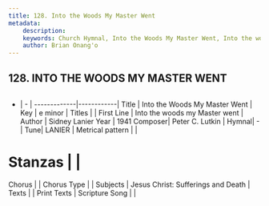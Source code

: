 ```yaml
---
title: 128. Into the Woods My Master Went
metadata:
    description: 
    keywords: Church Hymnal, Into the Woods My Master Went, Into the woods my Master went, 
    author: Brian Onang'o
---
```



## 128. INTO THE WOODS MY MASTER WENT

```txt

```

- |   -  |
-------------|------------|
Title | Into the Woods My Master Went |
Key | e minor |
Titles |  |
First Line | Into the woods my Master went |
Author | Sidney Lanier
Year | 1941
Composer| Peter C. Lutkin |
Hymnal|  - |
Tune| LANIER |
Metrical pattern | |
# Stanzas |  |
Chorus |  |
Chorus Type |  |
Subjects | Jesus Christ: Sufferings and Death |
Texts |  |
Print Texts | 
Scripture Song |  |
  
